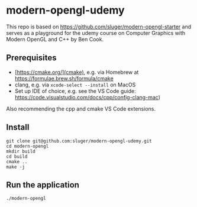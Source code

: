 # modern-opengl-udemy

This repo is based on https://github.com/sluger/modern-opengl-starter and serves as a playground for the udemy course on Computer Graphics with Modern OpenGL and C++ by Ben Cook.

## Prerequisites

- [https://cmake.org/](cmake), e.g. via Homebrew at https://formulae.brew.sh/formula/cmake
- clang, e.g. via `xcode-select --install` on MacOS
- Set up IDE of choice, e.g. see the VS Code guide: https://code.visualstudio.com/docs/cpp/config-clang-mac)

Also recommending the cpp and cmake VS Code extensions.

## Install

```
git clone git@github.com:sluger/modern-opengl-udemy.git
cd modern-opengl
mkdir build
cd build
cmake ..
make -j
```

## Run the application

```
./modern-opengl
```
